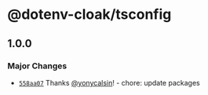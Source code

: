 # @dotenv-cloak/tsconfig

## 1.0.0

### Major Changes

- [`558aa07`](https://github.com/yonycalsin/dotenv-cloak/commit/558aa078f30e0e50c362a776dd695f51b4db8f66) Thanks [@yonycalsin](https://github.com/yonycalsin)! - chore: update packages

